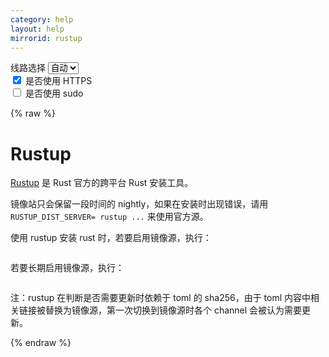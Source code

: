```yaml
---
category: help
layout: help
mirrorid: rustup
---
```


<!-- 本 markdown 从 tuna/mirrorz-help-ng 自动生成，如需修改请参阅该仓库 -->

<style>.z-help tmpl { display: none }</style>

<div class="z-wrap">
    <form class="z-form z-global" onchange="form_update(null)" onsubmit="return false">
        <div>
            <label for="e0a5cecb">线路选择</label>
            <select id="e0a5cecb" name="host">
                <option selected="selected" value="{{ site.url }}">自动</option>
                <option value="{{ site.urlv4 }}">IPv4</option>
                <option value="{{ site.urlv6 }}">IPv6</option>
            </select>
        </div>
        <div>
            <input id="144d763c" name="_scheme" type="checkbox" checked>
            <label for="144d763c">是否使用 HTTPS</label>
        </div>
        <div>
            <input id="4659e7da" name="_sudo" type="checkbox">
            <label for="4659e7da">是否使用 sudo</label>
        </div>
    </form>
</div>
{% raw %}
<div class="z-help"><h1>Rustup</h1>
<p><a href="https://rustup.rs/">Rustup</a> 是 Rust 官方的跨平台 Rust 安装工具。</p>
<p>镜像站只会保留一段时间的 nightly，如果在安装时出现错误，请用 <code>RUSTUP_DIST_SERVER= rustup ...</code> 来使用官方源。</p>
<p>使用 rustup 安装 rust 时，若要启用镜像源，执行：</p>
<div class="z-wrap"><form class="z-form" onchange="form_update(event)" onsubmit="return false"></form><pre class="z-code"></pre></div><tmpl z-lang="bash">
# for bash
RUSTUP_DIST_SERVER={{endpoint}} rustup install stable # for stable
# for fish
env RUSTUP_DIST_SERVER={{endpoint}} rustup install stable # for stable
# for bash
RUSTUP_DIST_SERVER={{endpoint}} rustup install nightly # for nightly
# for fish
env RUSTUP_DIST_SERVER={{endpoint}} rustup install nightly # for nightly
# for bash
RUSTUP_DIST_SERVER={{endpoint}} rustup install nightly-YYYY-mm-dd
# for fish
env RUSTUP_DIST_SERVER={{endpoint}} rustup install nightly-YYYY-mm-dd
</tmpl>
<p>若要长期启用镜像源，执行：</p>
<div class="z-wrap"><form class="z-form" onchange="form_update(event)" onsubmit="return false"></form><pre class="z-code"></pre></div><tmpl z-lang="bash">
# for bash
echo 'export RUSTUP_UPDATE_ROOT={{endpoint}}/rustup' &gt;&gt; ~/.bash_profile
echo 'export RUSTUP_DIST_SERVER={{endpoint}}' &gt;&gt; ~/.bash_profile
# for fish
echo 'set -x RUSTUP_UPDATE_ROOT {{endpoint}}/rustup' &gt;&gt; ~/.config/fish/config.fish
echo 'set -x RUSTUP_DIST_SERVER {{endpoint}}' &gt;&gt; ~/.config/fish/config.fish
</tmpl>
<p>注：rustup 在判断是否需要更新时依赖于 toml 的 sha256，由于 toml 内容中相关链接被替换为镜像源，第一次切换到镜像源时各个 channel 会被认为需要更新。</p><script id="z-config" type="application/x-mirrorz-help">eyJfIjogIlJ1c3R1cCIsICJibG9jayI6IFsicnVzdHVwIl0sICJpbnB1dCI6IHt9LCAibmFtZSI6ICJydXN0dXAifQ==</script>
</div>

{% endraw %}

<script src="/static/js/mustache.min.js?{{ site.data['hash'] }}"></script>
<script src="/static/js/zdocs.js?{{ site.data['hash'] }}"></script>
